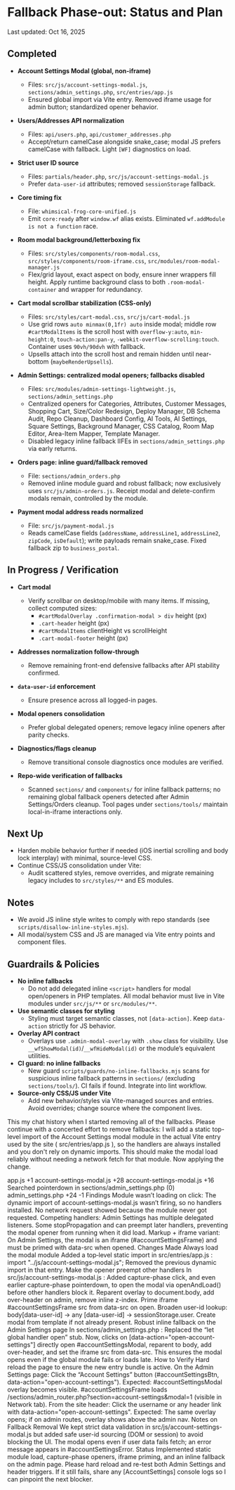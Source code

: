 # Fallback Phase-out: Status and Plan

Last updated: Oct 16, 2025

## Completed
- **Account Settings Modal (global, non-iframe)**
  - Files: `src/js/account-settings-modal.js`, `sections/admin_settings.php`, `src/entries/app.js`
  - Ensured global import via Vite entry. Removed iframe usage for admin button; standardized opener behavior.
- **Users/Addresses API normalization**
  - Files: `api/users.php`, `api/customer_addresses.php`
  - Accept/return camelCase alongside snake_case; modal JS prefers camelCase with fallback. Light `[WF]` diagnostics on load.
- **Strict user ID source**
  - Files: `partials/header.php`, `src/js/account-settings-modal.js`
  - Prefer `data-user-id` attributes; removed `sessionStorage` fallback.
- **Core timing fix**
  - File: `whimsical-frog-core-unified.js`
  - Emit `core:ready` after `window.wf` alias exists. Eliminated `wf.addModule is not a function` race.
- **Room modal background/letterboxing fix**
  - Files: `src/styles/components/room-modal.css`, `src/styles/components/room-iframe.css`, `src/modules/room-modal-manager.js`
  - Flex/grid layout, exact aspect on body, ensure inner wrappers fill height. Apply runtime background class to both `.room-modal-container` and wrapper for redundancy.
- **Cart modal scrollbar stabilization (CSS-only)**
  - Files: `src/styles/cart-modal.css`, `src/js/cart-modal.js`
  - Use grid rows `auto minmax(0,1fr) auto` inside modal; middle row `#cartModalItems` is the scroll host with `overflow-y:auto`, `min-height:0`, `touch-action:pan-y`, `-webkit-overflow-scrolling:touch`. Container uses `90vh/90dvh` with fallback.
  - Upsells attach into the scroll host and remain hidden until near-bottom (`maybeRenderUpsells`).

- **Admin Settings: centralized modal openers; fallbacks disabled**
  - Files: `src/modules/admin-settings-lightweight.js`, `sections/admin_settings.php`
  - Centralized openers for Categories, Attributes, Customer Messages, Shopping Cart, Size/Color Redesign, Deploy Manager, DB Schema Audit, Repo Cleanup, Dashboard Config, AI Tools, AI Settings, Square Settings, Background Manager, CSS Catalog, Room Map Editor, Area-Item Mapper, Template Manager.
  - Disabled legacy inline fallback IIFEs in `sections/admin_settings.php` via early returns.

- **Orders page: inline guard/fallback removed**
  - File: `sections/admin_orders.php`
  - Removed inline module guard and robust fallback; now exclusively uses `src/js/admin-orders.js`. Receipt modal and delete-confirm modals remain, controlled by the module.

- **Payment modal address reads normalized**
  - File: `src/js/payment-modal.js`
  - Reads camelCase fields (`addressName`, `addressLine1`, `addressLine2`, `zipCode`, `isDefault`); write payloads remain snake_case. Fixed fallback zip to `business_postal`.

## In Progress / Verification
- **Cart modal**
  - Verify scrollbar on desktop/mobile with many items. If missing, collect computed sizes:
    - `#cartModalOverlay .confirmation-modal > div` height (px)
    - `.cart-header` height (px)
    - `#cartModalItems` clientHeight vs scrollHeight
    - `.cart-modal-footer` height (px)
- **Addresses normalization follow-through**
  - Remove remaining front-end defensive fallbacks after API stability confirmed.
- **`data-user-id` enforcement**
  - Ensure presence across all logged-in pages.
- **Modal openers consolidation**
  - Prefer global delegated openers; remove legacy inline openers after parity checks.
- **Diagnostics/flags cleanup**
  - Remove transitional console diagnostics once modules are verified.

- **Repo-wide verification of fallbacks**
  - Scanned `sections/` and `components/` for inline fallback patterns; no remaining global fallback openers detected after Admin Settings/Orders cleanup. Tool pages under `sections/tools/` maintain local-in-iframe interactions only.

## Next Up
- Harden mobile behavior further if needed (iOS inertial scrolling and body lock interplay) with minimal, source-level CSS.
- Continue CSS/JS consolidation under Vite:
  - Audit scattered styles, remove overrides, and migrate remaining legacy includes to `src/styles/**` and ES modules.

## Notes
- We avoid JS inline style writes to comply with repo standards (see `scripts/disallow-inline-styles.mjs`).
- All modal/system CSS and JS are managed via Vite entry points and component files.

## Guardrails & Policies
- **No inline fallbacks**
  - Do not add delegated inline `<script>` handlers for modal open/openers in PHP templates. All modal behavior must live in Vite modules under `src/js/**` or `src/modules/**`.
- **Use semantic classes for styling**
  - Styling must target semantic classes, not `[data-action]`. Keep `data-action` strictly for JS behavior.
- **Overlay API contract**
  - Overlays use `.admin-modal-overlay` with `.show` class for visibility. Use `__wfShowModal(id)`/`__wfHideModal(id)` or the module’s equivalent utilities.
- **CI guard: no inline fallbacks**
  - New guard `scripts/guards/no-inline-fallbacks.mjs` scans for suspicious inline fallback patterns in `sections/` (excluding `sections/tools/`). CI fails if found. Integrate into lint workflow.
- **Source-only CSS/JS under Vite**
  - Add new behavior/styles via Vite-managed sources and entries. Avoid overrides; change source where the component lives.

This my chat history when I started removing all of the fallbacks. Please continue with a concerted effort to remove fallbacks:
I will add a static top-level import of the Account Settings modal module in the actual Vite entry used by the site (
src/entries/app.js
), so the handlers are always installed and you don't rely on dynamic imports. This should make the modal load reliably without needing a network fetch for that module. Now applying the change.

app.js
+1
account-settings-modal.js
+28
account-settings-modal.js
+16
Searched
pointerdown in sections/admin_settings.php (0)
admin_settings.php
+24
-1
Findings
Module wasn’t loading on click: The dynamic import of 
account-settings-modal.js
 wasn’t firing, so no handlers installed. No network request showed because the module never got requested.
Competing handlers: Admin Settings has multiple delegated listeners. Some stopPropagation and can preempt later handlers, preventing the modal opener from running when it did load.
Markup + iframe variant: On Admin Settings, the modal is an iframe (#accountSettingsFrame) and must be primed with data-src when opened.
Changes Made
Always load the modal module
Added a top‑level static import in 
src/entries/app.js
:
import "../js/account-settings-modal.js";
Removed the previous dynamic import in that entry.
Make the opener preempt other handlers
In 
src/js/account-settings-modal.js
:
Added capture-phase click, and even earlier capture-phase pointerdown, to open the modal via 
openAndLoad()
 before other handlers block it.
Reparent overlay to document.body, add over-header on admin, remove inline z-index.
Prime iframe #accountSettingsFrame src from data-src on open.
Broaden user-id lookup: body[data-user-id] → any [data-user-id] → sessionStorage.user.
Create modal from template if not already present.
Robust inline fallback on the Admin Settings page
In 
sections/admin_settings.php
:
Replaced the “let global handler open” stub. Now, clicks on [data-action="open-account-settings"] directly open #accountSettingsModal, reparent to body, add over-header, and set the iframe src from data-src.
This ensures the modal opens even if the global module fails or loads late.
How to Verify
Hard reload the page to ensure the new entry bundle is active.
On the Admin Settings page:
Click the “Account Settings” button (#accountSettingsBtn, data-action="open-account-settings").
Expected:
#accountSettingsModal overlay becomes visible.
#accountSettingsFrame loads /sections/admin_router.php?section=account-settings&modal=1 (visible in Network tab).
From the site header:
Click the username or any header link with data-action="open-account-settings".
Expected: The same overlay opens; if on admin routes, overlay shows above the admin nav.
Notes on Fallback Removal
We kept strict data validation in 
src/js/account-settings-modal.js
 but added safe user-id sourcing (DOM or session) to avoid blocking the UI. The modal opens even if user data fails fetch; an error message appears in #accountSettingsError.
Status
Implemented static module load, capture-phase openers, iframe priming, and an inline fallback on the admin page.
Please hard reload and re-test both Admin Settings and header triggers. If it still fails, share any [AccountSettings] console logs so I can pinpoint the next blocker.